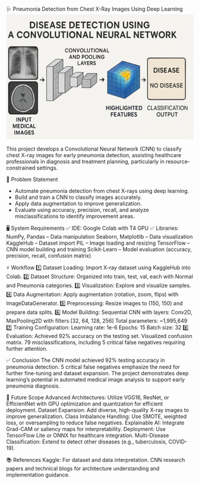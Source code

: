 🩺 Pneumonia Detection from Chest X-Ray Images Using Deep Learning
![Disease Detection Using CNN](Images/DiseaseDetectionUsingCNN.png)


This project develops a Convolutional Neural Network (CNN) to classify chest X-ray images for early pneumonia detection, 
assisting healthcare professionals in diagnosis and treatment planning, particularly in resource-constrained settings.

🚀 Problem Statement
* Automate pneumonia detection from chest X-rays using deep learning.
* Build and train a CNN to classify images accurately.
* Apply data augmentation to improve generalization.
* Evaluate using accuracy, precision, recall, and analyze misclassifications to identify improvement areas.

🖥️ System Requirements
✅ IDE: Google Colab with T4 GPU
✅ Libraries:
NumPy, Pandas – Data manipulation
Seaborn, Matplotlib – Data visualization
KaggleHub – Dataset import
PIL – Image loading and resizing
TensorFlow – CNN model building and training
Scikit-Learn – Model evaluation (accuracy, precision, recall, confusion matrix)

⚡ Workflow
1️⃣ Dataset Loading: Import X-ray dataset using KaggleHub into Colab.
2️⃣ Dataset Structure: Organized into train, test, val, each with Normal and Pneumonia categories.
3️⃣ Visualization: Explore and visualize samples.
4️⃣ Data Augmentation: Apply augmentation (rotation, zoom, flips) with ImageDataGenerator.
5️⃣ Preprocessing: Resize images to (150, 150) and prepare data splits.
6️⃣ Model Building: Sequential CNN with layers:
   Conv2D, MaxPooling2D with filters [32, 64, 128, 256]
   Total parameters: ~1,995,649
7️⃣ Training Configuration:
   Learning rate: 1e-6
   Epochs: 15
   Batch size: 32
8️⃣ Evaluation:
Achieved 92% accuracy on the testing set.
Visualized confusion matrix.
79 misclassifications, including 5 critical false negatives requiring further attention.  

✅ Conclusion
The CNN model achieved 92% testing accuracy in pneumonia detection.
5 critical false negatives emphasize the need for further fine-tuning and dataset expansion.
The project demonstrates deep learning’s potential in automated medical image analysis to support early pneumonia diagnosis.

🚀 Future Scope
Advanced Architectures: Utilize VGG16, ResNet, or EfficientNet with GPU optimization and quantization for efficient deployment.
Dataset Expansion: Add diverse, high-quality X-ray images to improve generalization.
Class Imbalance Handling: Use SMOTE, weighted loss, or oversampling to reduce false negatives.
Explainable AI: Integrate Grad-CAM or saliency maps for interpretability.
Deployment: Use TensorFlow Lite or ONNX for healthcare integration.
Multi-Disease Classification: Extend to detect other diseases (e.g., tuberculosis, COVID-19).

📚 References
Kaggle: For dataset and data interpretation.
CNN research papers and technical blogs for architecture understanding and implementation guidance.





  
